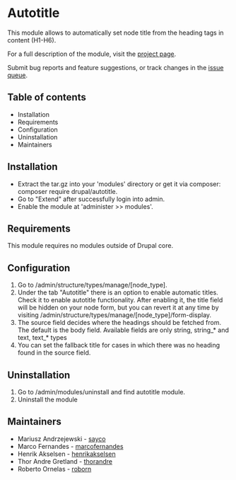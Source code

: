 # Autotitle

This module allows to automatically set node title from
the heading tags in content (H1-H6).

For a full description of the module, visit the
[project page](https://www.drupal.org/project/autotitle).

Submit bug reports and feature suggestions, or track changes in the
[issue queue](https://www.drupal.org/project/issues/autotitle).


## Table of contents

- Installation
- Requirements
- Configuration
- Uninstallation
- Maintainers


## Installation

- Extract the tar.gz into your 'modules' directory or get it
  via composer: composer require drupal/autotitle.
- Go to "Extend" after successfully login into admin.
- Enable the module at 'administer >> modules'.


## Requirements

This module requires no modules outside of Drupal core.


## Configuration

1. Go to /admin/structure/types/manage/[node_type].
2. Under the tab "Autotitle" there is an option to enable automatic titles.
   Check it to enable autotitle functionality. After
   enabling it, the title field will be hidden on your node form,
   but you can revert it at any time by visiting
   /admin/structure/types/manage/[node_type]/form-display.
3. The source field decides where the headings should be fetched from. The
   default  is the body field. Available fields are only
   string, string_* and text, text_* types
4. You can set the fallback title for cases in which there was no heading
   found in the source field.


## Uninstallation

1. Go to /admin/modules/uninstall and find autotitle module.
2. Uninstall the module


## Maintainers

- Mariusz Andrzejewski - [sayco](https://www.drupal.org/u/sayco)
- Marco Fernandes - [marcofernandes](https://www.drupal.org/u/marcofernandes)
- Henrik Akselsen - [henrikakselsen](https://www.drupal.org/u/henrikakselsen)
- Thor Andre Gretland - [thorandre](https://www.drupal.org/u/thorandre)
- Roberto Ornelas - [roborn](https://www.drupal.org/u/roborn)
